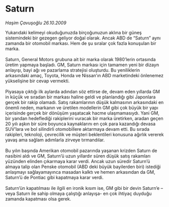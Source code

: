 # Saturn

*Haşim Çavuşoğlu 26.10.2009*

<div class="taraf_structure_2col_1zq">
<div class="margen_n">



 <p>Yukarıdaki kelimeyi okuduğunuzda birçoğunuzun aklına bir güneş sistemindeki bir gezegen geliyor doğal olarak. Ancak ABD de “Saturn” aynı zamanda bir otomobil markası. Hem de şu sıralar çok fazla konuşulan bir marka. <br/><br/>Saturn, General Motors grubuna ait bir marka olarak 1980’lerin ortasında üretim yapmaya başladı. GM, Saturn markası için tamamen yeni bir dizayn anlayışı, bayi ağı ve pazarlama stratejisi oluşturdu. Bu yeniliklerin arkasındaki amaç, Toyota, Honda ve Nissan’ın ABD marketindeki önlenemez yükselişine bir cevap vermekti. <br/><br/>Piyasaya çıktığı ilk aylarda adından söz ettirse de, devam eden yıllarda GM in küçük ve sıradan bir markası haline geldi ve planlandığı gibi Japonlara gerçek bir rakip olamadı. Satış rakamlarının düşük kalmasının arkasındaki en önemli neden, markanın ve üretilen modellerin GM gibi çok büyük bir yapı içerisinde gerçek bir dönüşüm yaşatacak hacme ulaşmamasıydı. Yani GM, bir yandan hedeflediği rakiplerini vuracak bir marka üretirken, aradan geçen 20 yılı aşkın bir süre boyunca kaynaklarını en çok para kazandığı devasa SUV’lara ve bol silindirli otomobillere aktarmaya devam etti. Bu sırada rakipleri, teknoloji, çevrecilik ve müşteri beklentileri konusuna ağırlık vererek yavaş ama sağlam adımlarla zirveye tırmandılar. <br/><br/>Bu yılın başında Amerikan otomobil pazarında yaşanan krizden Saturn de nasibini aldı ve GM, Saturn’ü uzun yıllardır süren düşük satış rakamları yüzünden elinden çıkarmaya karar verdi. Ancak uzun süredir Saturn’ü almaya talip olan Penske otomobil (ABD deki büyük bayilerden biri) istediği anlaşmayı sağlayamayınca masadan kalktı ve hemen arkasından da GM, Saturn’ü de Pontiac gibi kapatmaya karar verdi. <br/><br/>Saturn’ün kapatılması ile ilgili en ironik kısım ise, GM gibi bir devin Saturn’e –veya Saturn ile sahip olmaya çalıştığı anlayışa- en çok ihtiyaç duyduğu zamanda kapatması olsa gerek.</p>
<br/>
<br/>
<br/>



<br/>


<div id="taraf_not">
</div>

</div>


</div>
